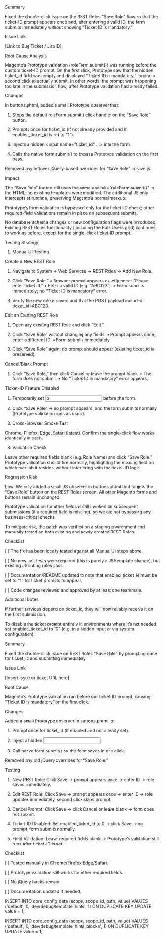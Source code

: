 Summary

Fixed the double-click issue on the REST Roles “Save Role” flow so that the ticket-ID prompt appears once and, after entering a valid ID, the form submits immediately without showing “Ticket ID is mandatory.”

Issue Link

[Link to Bug Ticket / Jira ID]

Root Cause Analysis

Magento’s Prototype validation (roleForm.submit()) was running before the custom ticket-ID prompt. On the first click, Prototype saw that the hidden ticket_id field was empty and displayed “Ticket ID is mandatory,” forcing a second click to actually submit. In other words, the prompt was happening too late in the submission flow, after Prototype validation had already failed.

Changes

In buttons.phtml, added a small Prototype observer that:

1. Stops the default roleForm.submit() click handler on the “Save Role” button.


2. Prompts once for ticket_id (if not already provided and if enabled_ticket_id is set to “1”).


3. Injects a hidden <input name="ticket_id" …> into the form.


4. Calls the native form.submit() to bypass Prototype validation on the first pass.



Removed any leftover jQuery-based overrides for “Save Role” in save.js.


Impact

The “Save Role” button still uses the same onclick="roleForm.submit()" in the HTML; no existing templates were modified. The additional JS only intercepts at runtime, preserving Magento’s normal markup.

Prototype’s form validation is bypassed only for the ticket-ID check; other required-field validations remain in place on subsequent submits.

No database schema changes or new configuration flags were introduced. Existing REST Roles functionality (including the Role Users grid) continues to work as before, except for the single-click ticket-ID prompt.


Testing Strategy

1. Manual UI Testing

Create a New REST Role

1. Navigate to System → Web Services → REST Roles → Add New Role.


2. Click “Save Role.”
• Browser prompt appears exactly once: “Please enter ticket id.”
• Enter a valid ID (e.g. “ABC123”).
• Form submits immediately; no “Ticket ID is mandatory” error.


3. Verify the new role is saved and that the POST payload included ticket_id=ABC123.



Edit an Existing REST Role

1. Open any existing REST Role and click “Edit.”


2. Click “Save Role” without changing any fields.
• Prompt appears once; enter a different ID.
• Form submits immediately.


3. Click “Save Role” again; no prompt should appear (existing ticket_id is preserved).



Cancel/Blank Prompt

1. Click “Save Role,” then click Cancel or leave the prompt blank.
• The form does not submit.
• No “Ticket ID is mandatory” error appears.



Ticket-ID Feature Disabled

1. Temporarily set <input id="enabled_ticket_id" value="0"/> before the form.


2. Click “Save Role” → no prompt appears, and the form submits normally (Prototype validation runs as usual).





2. Cross-Browser Smoke Test

Chrome, Firefox, Edge, Safari (latest). Confirm the single-click flow works identically in each.



3. Validation Check

Leave other required fields blank (e.g. Role Name) and click “Save Role.” Prototype validation should fire normally, highlighting the missing field on whichever tab it resides, without interfering with the ticket-ID logic.




Regression Risk

Low. We only added a small JS observer in buttons.phtml that targets the “Save Role” button on the REST Roles screen. All other Magento forms and buttons remain unchanged.

Prototype validation for other fields is still invoked on subsequent submissions (if a required field is missing), so we are not bypassing any business-critical checks.

To mitigate risk, the patch was verified on a staging environment and manually tested on both existing and newly created REST Roles.


Checklist

[ ] The fix has been locally tested against all Manual UI steps above.

[ ] No new unit tests were required (this is purely a JS/template change), but existing JS linting rules pass.

[ ] Documentation/README updated to note that enabled_ticket_id must be set to “1” for ticket prompts to appear.

[ ] Code changes reviewed and approved by at least one teammate.


Additional Notes

If further services depend on ticket_id, they will now reliably receive it on the first submission.

To disable the ticket prompt entirely in environments where it’s not needed, set enabled_ticket_id to “0” (e.g. in a hidden input or via system configuration).

Summary

Fixed the double-click issue on REST Roles “Save Role” by prompting once for ticket_id and submitting immediately.

Issue Link

[Insert issue or ticket URL here]

Root Cause

Magento’s Prototype validation ran before our ticket-ID prompt, causing “Ticket ID is mandatory” on the first click.

Changes

Added a small Prototype observer in buttons.phtml to:

1. Prompt once for ticket_id (if enabled and not already set).


2. Inject a hidden <input name="ticket_id">.


3. Call native form.submit() so the form saves in one click.



Removed any old jQuery overrides for “Save Role.”


Testing

1. New REST Role: Click Save → prompt appears once → enter ID → role saves immediately.


2. Edit REST Role: Click Save → prompt appears once → enter ID → role updates immediately; second click skips prompt.


3. Cancel Prompt: Click Save → click Cancel or leave blank → form does not submit.


4. Ticket-ID Disabled: Set enabled_ticket_id to 0 → click Save → no prompt, form submits normally.


5. Field Validation: Leave required fields blank → Prototype’s validation still runs after ticket-ID is set.



Checklist

[ ] Tested manually in Chrome/Firefox/Edge/Safari.

[ ] Prototype validation still works for other required fields.

[ ] No jQuery hacks remain.

[ ] Documentation updated if needed.

INSERT INTO core_config_data (scope, scope_id, path, value)
VALUES ('default', 0, 'dev/debug/template_hints', 1)
ON DUPLICATE KEY UPDATE value = 1;

INSERT INTO core_config_data (scope, scope_id, path, value)
VALUES ('default', 0, 'dev/debug/template_hints_blocks', 1)
ON DUPLICATE KEY UPDATE value = 1;
